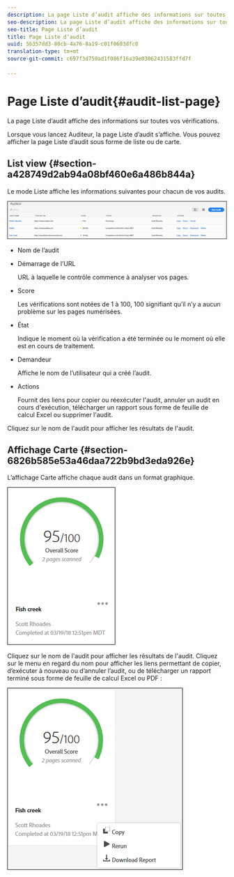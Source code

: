 ```yaml
---
description: La page Liste d’audit affiche des informations sur toutes vos vérifications.
seo-description: La page Liste d’audit affiche des informations sur toutes vos vérifications.
seo-title: Page Liste d’audit
title: Page Liste d’audit
uuid: 5b357dd3-80cb-4a76-8a19-c01f0603dfc0
translation-type: tm+mt
source-git-commit: c697f3d759ad1f086f16a39e03062431583ffd7f

---
```



# Page Liste d’audit{#audit-list-page}

La page Liste d’audit affiche des informations sur toutes vos vérifications.

Lorsque vous lancez Auditeur, la page Liste d’audit s’affiche. Vous pouvez afficher la page Liste d’audit sous forme de liste ou de carte.

## List view {#section-a428749d2ab94a08bf460e6a486b844a}

Le mode Liste affiche les informations suivantes pour chacun de vos audits.

![](assets/audit-list.png)

* Nom de l’audit
* Démarrage de l’URL

   URL à laquelle le contrôle commence à analyser vos pages.
* Score

   Les vérifications sont notées de 1 à 100, 100 signifiant qu’il n’y a aucun problème sur les pages numérisées.
* État

   Indique le moment où la vérification a été terminée ou le moment où elle est en cours de traitement.
* Demandeur

   Affiche le nom de l’utilisateur qui a créé l’audit.
* Actions

   Fournit des liens pour copier ou réexécuter l&#39;audit, annuler un audit en cours d&#39;exécution, télécharger un rapport sous forme de feuille de calcul Excel ou supprimer l&#39;audit.

Cliquez sur le nom de l&#39;audit pour afficher les résultats de l&#39;audit.

## Affichage Carte {#section-6826b585e53a46daa722b9bd3eda926e}

L’affichage Carte affiche chaque audit dans un format graphique.

![](assets/card.png)

Cliquez sur le nom de l&#39;audit pour afficher les résultats de l&#39;audit. Cliquez sur le menu en regard du nom pour afficher les liens permettant de copier, d’exécuter à nouveau ou d’annuler l’audit, ou de télécharger un rapport terminé sous forme de feuille de calcul Excel ou PDF :

![](assets/card-menu.png)

